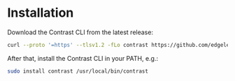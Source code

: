 # Installation

Download the Contrast CLI from the latest release:

```bash
curl --proto '=https' --tlsv1.2 -fLo contrast https://github.com/edgelesssys/contrast/releases/download/v1.9.0/contrast
```

After that, install the Contrast CLI in your PATH, e.g.:

```bash
sudo install contrast /usr/local/bin/contrast
```
